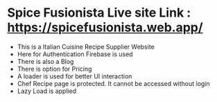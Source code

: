 # Spice Fusionista Live site Link : https://spicefusionista.web.app/

* This is a Italian Cuisine Recipe Supplier Website
* Here for Authentication Firebase is used
* There is also a Blog
* There is option for Pricing
* A loader is used for better UI interaction
* Chef Recipe page is protected. It cannot be accessed without login
* Lazy Load is applied


